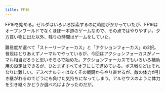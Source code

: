 ```yaml
---
title: FF16
---
```


FF16を始める。ゼルダはいろいろ探索するのに時間がかかっていたが、FF16はオープンワールドでなくほぼ一本道のゲームなので、その点ではやりやすい。夕方買い物に出た以外、残りの時間はゲームをしていた。

難易度が選べて「ストーリーフォーカス」と「アクションフォーカス」の2択。普段はとりあえずノーマルでやっているが、今回はアクションフォーカスがノーマル相当だろうと思いそちらで始めた。アクションフォーカスでもいろいろ補助用の設定はできるが、ひとまずすべてオフにして進めている。ボス戦などはそれなりに難しい。デスペナルティはなくその戦闘からやり直せるが、敵の体力が引き継がれるのでどうにも負けた気持ちになってしまう。アルセウスのように体力を引き継ぐかどうか選べればよかったのだが。
